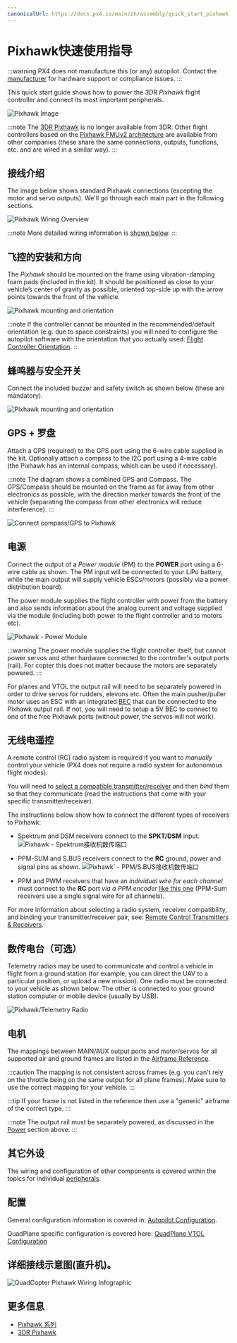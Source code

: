 ```yaml
---
canonicalUrl: https://docs.px4.io/main/zh/assembly/quick_start_pixhawk
---
```


# Pixhawk快速使用指导

:::warning PX4 does not manufacture this (or any) autopilot. Contact the [manufacturer](https://store.mrobotics.io/) for hardware support or compliance issues. :::

This quick start guide shows how to power the *3DR Pixhawk* flight controller and connect its most important peripherals.

![Pixhawk Image](../../assets/flight_controller/pixhawk1/pixhawk_logo_view.jpg)

:::note
The [3DR Pixhawk](../flight_controller/pixhawk.md) is no longer available from 3DR. Other flight controllers based on the [Pixhawk FMUv2 architecture](../flight_controller/pixhawk_series.md) are available from other companies (these share the same connections, outputs, functions, etc. and are wired in a similar way). :::

## 接线介绍

The image below shows standard Pixhawk connections (excepting the motor and servo outputs). We'll go through each main part in the following sections.

![Pixhawk Wiring Overview](../../assets/flight_controller/pixhawk1/pixhawk_wiring_overview.jpg)

:::note
More detailed wiring information is [shown below](#detailed-wiring-infographic-copter). :::

## 飞控的安装和方向

The *Pixhawk* should be mounted on the frame using vibration-damping foam pads (included in the kit). It should be positioned as close to your vehicle’s center of gravity as possible, oriented top-side up with the arrow points towards the front of the vehicle.

![Pixhawk mounting and orientation](../../assets/flight_controller/pixhawk1/pixhawk_3dr_mounting_and_foam.jpg)

:::note
If the controller cannot be mounted in the recommended/default orientation (e.g. due to space constraints) you will need to configure the autopilot software with the orientation that you actually used: [Flight Controller Orientation](../config/flight_controller_orientation.md). :::

## 蜂鸣器与安全开关

Connect the included buzzer and safety switch as shown below (these are mandatory).

![Pixhawk mounting and orientation](../../assets/flight_controller/pixhawk1/pixhawk_3dr_buzzer_and_safety_switch.jpg)


## GPS + 罗盘

Attach a GPS (required) to the GPS port using the 6-wire cable supplied in the kit. Optionally attach a compass to the I2C port using a 4-wire cable (the Pixhawk has an internal compass, which can be used if necessary).

:::note
The diagram shows a combined GPS and Compass.
The GPS/Compass should be mounted on the frame as far away from other electronics as possible, with the direction marker towards the front of the vehicle (separating the compass from other electronics will reduce interference).
:::

![Connect compass/GPS to Pixhawk](../../assets/flight_controller/pixhawk1/pixhawk_3dr_compass_gps.jpg)


## 电源

Connect the output of a *Power module* (PM) to the **POWER** port using a 6-wire cable as shown. The PM input will be connected to your LiPo battery, while the main output will supply vehicle ESCs/motors (possibly via a power distribution board).

The power module supplies the flight controller with power from the battery and also sends information about the analog current and voltage supplied via the module (including both power to the flight controller and to motors etc).

![Pixhawk - Power Module](../../assets/flight_controller/pixhawk1/pixhawk_3dr_power_module.jpg)

:::warning
The power module supplies the flight controller itself, but cannot power servos and other hardware connected to the controller's output ports (rail). For copter this does not matter because the motors are separately powered. 
:::

For planes and VTOL the output rail will need to be separately powered in order to drive servos for rudders, elevons etc. Often the main pusher/puller motor uses an ESC with an integrated [BEC](https://en.wikipedia.org/wiki/Battery_eliminator_circuit) that can be connected to the Pixhawk output rail. If not, you will need to setup a 5V BEC to connect to one of the free Pixhawk ports (without power, the servos will not work).

<!-- It would be good to have real example of this powering --> 

## 无线电遥控

A remote control (RC) radio system is required if you want to *manually* control your vehicle (PX4 does not require a radio system for autonomous flight modes).

You will need to [select a compatible transmitter/receiver](../getting_started/rc_transmitter_receiver.md) and then *bind* them so that they communicate (read the instructions that come with your specific transmitter/receiver).

The instructions below show how to connect the different types of receivers to Pixhawk:

- Spektrum and DSM receivers connect to the **SPKT/DSM** input. ![Pixhawk - Spektrum接收机数传端口](../../assets/flight_controller/pixhawk1/pixhawk_3dr_receiver_spektrum.jpg)

- PPM-SUM and S.BUS receivers connect to the **RC** ground, power and signal pins as shown. ![Pixhawk` - PPM/S.BUS接收机数传端口](../../assets/flight_controller/pixhawk1/pixhawk_3dr_receiver_ppm_sbus.jpg)

- PPM and PWM receivers that have an *individual wire for each channel* must connect to the **RC** port *via a PPM encoder* [like this one](http://www.getfpv.com/radios/radio-accessories/holybro-ppm-encoder-module.html) (PPM-Sum receivers use a single signal wire for all channels).

For more information about selecting a radio system, receiver compatibility, and binding your transmitter/receiver pair, see: [Remote Control Transmitters & Receivers](../getting_started/rc_transmitter_receiver.md).


## 数传电台（可选）

Telemetry radios may be used to communicate and control a vehicle in flight from a ground station (for example, you can direct the UAV to a particular position, or upload a new mission). One radio must be connected to your vehicle as shown below. The other is connected to your ground station computer or mobile device (usually by USB).

![Pixhawk/Telemetry Radio](../../assets/flight_controller/pixhawk1/pixhawk_3dr_telemetry_radio.jpg)

<!-- what configuration is required once you've set up a radio) -->


## 电机

The mappings between MAIN/AUX output ports and motor/servos for all supported air and ground frames are listed in the [Airframe Reference](../airframes/airframe_reference.md).

:::caution
The mapping is not consistent across frames (e.g. you can't rely on the throttle being on the same output for all plane frames).
Make sure to use the correct mapping for your vehicle.
:::

:::tip
If your frame is not listed in the reference then use a "generic" airframe of the correct type.
:::

:::note
The output rail must be separately powered, as discussed in the [Power](#power) section above. :::
 
<!-- INSERT image of the motor AUX/MAIN ports? -->


## 其它外设

The wiring and configuration of other components is covered within the topics for individual [peripherals](../peripherals/README.md).


## 配置

General configuration information is covered in: [Autopilot Configuration](../config/README.md).

QuadPlane specific configuration is covered here: [QuadPlane VTOL Configuration](../config_vtol/vtol_quad_configuration.md)

<!-- what about config of other vtol types and plane. Do the instructions in these ones above apply for tailsitters etc? -->

## 详细接线示意图(直升机)。

![QuadCopter Pixhawk Wiring Infographic](../../assets/flight_controller/pixhawk1/pixhawk_infographic2.jpg)

## 更多信息

- [Pixhawk 系列](../flight_controller/pixhawk_series.md)
- [3DR Pixhawk](../flight_controller/pixhawk.md) 

